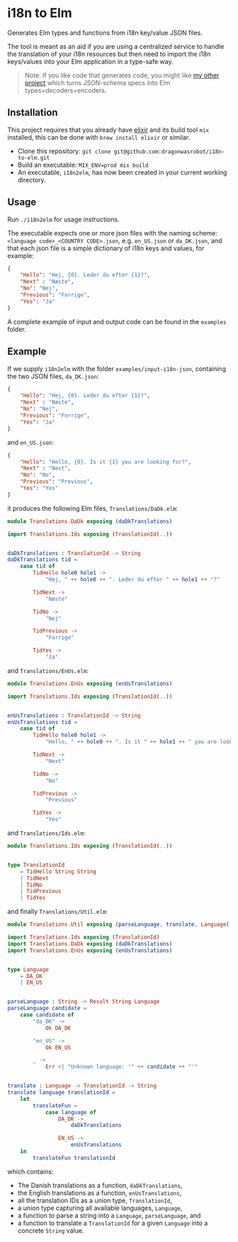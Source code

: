 # i18n to Elm

Generates Elm types and functions from i18n key/value JSON files.

The tool is meant as an aid if you are using a centralized service to handle the
translation of your i18n resources but then need to import the i18n keys/values
into your Elm application in a type-safe way.

> Note: If you like code that generates code, you might
> like [my other project](https://github.com/dragonwasrobot/json-schema-to-elm)
> which turns JSON-schema specs into Elm types+decoders+encoders.

## Installation

This project requires that you already have [elixir](http://elixir-lang.org/)
and its build tool `mix` installed, this can be done with `brew install elixir`
or similar.

- Clone this repository: `git clone
  git@github.com:dragonwasrobot/i18n-to-elm.git`
- Build an executable: `MIX_ENV=prod mix build`
- An executable, `i18n2elm`, has now been created in your current working
  directory.

## Usage

Run `./i18n2elm` for usage instructions.

The executable expects one or more json files with the naming scheme: `<language
code>_<COUNTRY CODE>.json`, e.g. `en_US.json` or `da_DK.json`, and that each
json file is a simple dictionary of i18n keys and values, for example:

``` json
{
    "Hello": "Hej, {0}. Leder du efter {1}?",
    "Next" : "Næste",
    "No": "Nej",
    "Previous": "Forrige",
    "Yes": "Ja"
}
```

A complete example of input and output code can be found in the `examples`
folder.

## Example

If we supply `i18n2elm` with the folder `examples/input-i18n-json`, containing
the two JSON files, `da_DK.json`:
``` json
{
    "Hello": "Hej, {0}. Leder du efter {1}?",
    "Next" : "Næste",
    "No": "Nej",
    "Previous": "Forrige",
    "Yes": "Ja"
}

```

and `en_US.json`:
``` json
{
    "Hello": "Hello, {0}. Is it {1} you are looking for?",
    "Next" : "Next",
    "No": "No",
    "Previous": "Previous",
    "Yes": "Yes"
}
```

it produces the following Elm files, `Translations/DaDk.elm`:

``` elm
module Translations.DaDk exposing (daDkTranslations)

import Translations.Ids exposing (TranslationId(..))


daDkTranslations : TranslationId -> String
daDkTranslations tid =
    case tid of
        TidHello hole0 hole1 ->
            "Hej, " ++ hole0 ++ ". Leder du efter " ++ hole1 ++ "?"

        TidNext ->
            "Næste"

        TidNo ->
            "Nej"

        TidPrevious ->
            "Forrige"

        TidYes ->
            "Ja"
```

and `Translations/EnUs.elm`:

``` elm
module Translations.EnUs exposing (enUsTranslations)

import Translations.Ids exposing (TranslationId(..))


enUsTranslations : TranslationId -> String
enUsTranslations tid =
    case tid of
        TidHello hole0 hole1 ->
            "Hello, " ++ hole0 ++ ". Is it " ++ hole1 ++ " you are looking for?"

        TidNext ->
            "Next"

        TidNo ->
            "No"

        TidPrevious ->
            "Previous"

        TidYes ->
            "Yes"
```

and `Translations/Ids.elm`:

``` elm
module Translations.Ids exposing (TranslationId(..))


type TranslationId
    = TidHello String String
    | TidNext
    | TidNo
    | TidPrevious
    | TidYes
```

and finally `Translations/Util.elm`:

``` elm
module Translations.Util exposing (parseLanguage, translate, Language(..))

import Translations.Ids exposing (TranslationId)
import Translations.DaDk exposing (daDkTranslations)
import Translations.EnUs exposing (enUsTranslations)


type Language
    = DA_DK
    | EN_US


parseLanguage : String -> Result String Language
parseLanguage candidate =
    case candidate of
        "da_DK" ->
            Ok DA_DK

        "en_US" ->
            Ok EN_US

        _ ->
            Err <| "Unknown language: '" ++ candidate ++ "'"


translate : Language -> TranslationId -> String
translate language translationId =
    let
        translateFun =
            case language of
                DA_DK ->
                    daDkTranslations

                EN_US ->
                    enUsTranslations
    in
        translateFun translationId
```

which contains:

- The Danish translations as a function, `daDkTranslations`,
- the English translations as a function, `enUsTranslations`,
- all the translation IDs as a union type, `TranslationId`,
- a union type capturing all available languages, `Language`,
- a function to parse a string into a `Language`, `parseLanguage`, and
- a function to translate a `TranslationId` for a given `Language` into a
  concrete `String` value.
